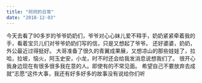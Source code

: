 ```yaml
---
title: "珂珂的日常"
date: "2018-12-03"
---
```

今天去看了90多岁的爷爷奶奶们，爷爷对心心妹儿爱不释手，奶奶紧紧牵着我的手，看着宝贝儿们对爷爷奶奶们写的信，只是又想起了爷爷。
还好婆婆，奶奶，外公最近过得挺好。
大哥准备了很久的青翼成果展，又想凉山的那些娃娃了，拉哈，拉坡，恼火，阿玉史安，小龙，时不时还会给我发消息说想我们了。
很开心我身边现在有很多很多我在意的人。即使有的不常见面。
希望自己不要放弃去成就“志愿“这件大事，我还有好多好多的故事没有说给你们听





